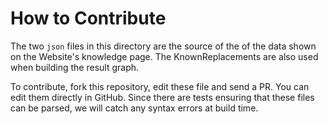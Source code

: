 ﻿# How to Contribute 
  
The two `json` files in this directory are the source of the of the data shown on the Website's knowledge page.
The KnownReplacements are also used when building the result graph.

To contribute, fork this repository, edit these file and send a PR. You can edit them directly in GitHub.
Since there are tests ensuring that these files can be parsed, we will catch any syntax errors at build time.
